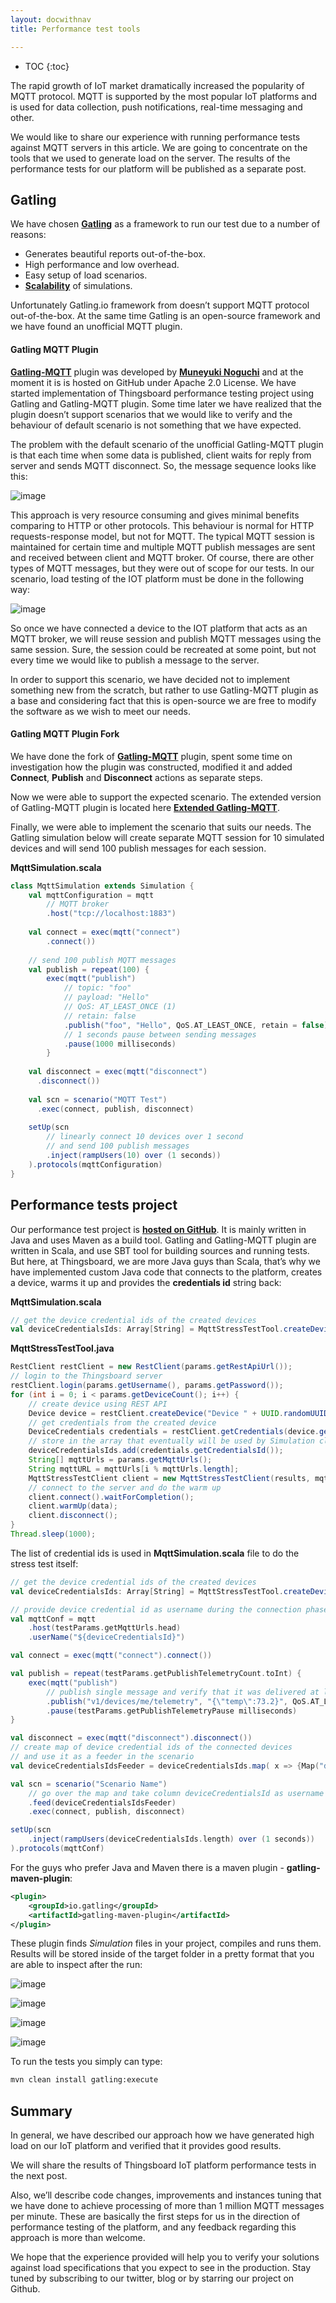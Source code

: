 ```yaml
---
layout: docwithnav
title: Performance test tools

---
```


* TOC
{:toc}

The rapid growth of IoT market dramatically increased the popularity of MQTT protocol. MQTT is supported by the most popular IoT platforms and is used for data collection, push notifications, real-time messaging and other. 

We would like to share our experience with running performance tests against MQTT servers in this article. We are going to concentrate on the tools that we used to generate load on the server. The results of the performance tests for our platform will be published as a separate post.
 
## Gatling

We have chosen [**Gatling**](http://gatling.io/) as a framework to run our test due to a number of reasons:

 * Generates beautiful reports out-of-the-box.
 * High performance and low overhead.
 * Easy setup of load scenarios.
 * [**Scalability**](http://gatling.io/docs/2.2.2/cookbook/scaling_out.html) of simulations.

Unfortunately Gatling.io framework from doesn’t support MQTT protocol out-of-the-box. At the same time Gatling is an open-source framework and we have found an unofficial MQTT plugin.

#### Gatling MQTT Plugin

[**Gatling-MQTT**](https://github.com/mnogu/gatling-mqtt) plugin was developed by [**Muneyuki Noguchi**](https://github.com/mnogu) and at the moment it is is hosted on GitHub under Apache 2.0 License. We have started implementation of Thingsboard performance testing project using Gatling and Gatling-MQTT plugin. Some time later we have realized that the plugin doesn’t support scenarios that we would like to verify and the behaviour of default scenario is not something that we have expected.

The problem with the default scenario of the unofficial Gatling-MQTT plugin is that each time when some data is published, client waits for reply from server and sends MQTT disconnect. So, the message sequence looks like this: 

![image](/images/reference/performance-tools/connect-publish-disconnect.png)

This approach is very resource consuming and gives minimal benefits comparing to HTTP or other protocols. This behaviour is normal for HTTP requests-response model, but not for MQTT. The typical MQTT session is maintained for certain time and multiple MQTT publish messages are sent and received between client and MQTT broker. Of course, there are other types of MQTT messages, but they were out of scope for our tests. In our scenario, load testing of the IOT platform must be done in the following way:

![image](/images/reference/performance-tools/connect-publish-publish-publish-disconnect.png)

So once we have connected a device to the IOT platform that acts as an MQTT broker, we will reuse session and publish MQTT messages using the same session. Sure, the session could be recreated at some point, but not every time we would like to publish a message to the server. 

In order to support this scenario, we have decided not to implement something new from the scratch, but rather to use Gatling-MQTT plugin as a base and considering fact that this is open-source we are free to modify the software as we wish to meet our needs.

#### Gatling MQTT Plugin Fork

We have done the fork of [**Gatling-MQTT**](https://github.com/mnogu/gatling-mqtt) plugin, spent some time on investigation how the plugin was constructed, modified it and added **Connect**, **Publish** and **Disconnect** actions as separate steps. 

Now we were able to support the expected scenario. The extended version of Gatling-MQTT plugin is located here [**Extended Gatling-MQTT**](https://github.com/thingsboard/gatling-mqtt).

Finally, we were able to implement the scenario that suits our needs. The Gatling simulation below will create separate MQTT session for 10 simulated devices and will send 100 publish messages for each session.

**MqttSimulation.scala**

```scala
class MqttSimulation extends Simulation {
    val mqttConfiguration = mqtt
        // MQTT broker
        .host("tcp://localhost:1883")
    
    val connect = exec(mqtt("connect")
        .connect())
    
    // send 100 publish MQTT messages
    val publish = repeat(100) {
        exec(mqtt("publish")
            // topic: "foo"
            // payload: "Hello"
            // QoS: AT_LEAST_ONCE (1)
            // retain: false
            .publish("foo", "Hello", QoS.AT_LEAST_ONCE, retain = false))
            // 1 seconds pause between sending messages
            .pause(1000 milliseconds)
        }
    
    val disconnect = exec(mqtt("disconnect")
      .disconnect())
    
    val scn = scenario("MQTT Test")
      .exec(connect, publish, disconnect)
    
    setUp(scn
        // linearly connect 10 devices over 1 second 
        // and send 100 publish messages
        .inject(rampUsers(10) over (1 seconds))
    ).protocols(mqttConfiguration)
}
```

## Performance tests project

Our performance test project is [**hosted on GitHub**](https://github.com/thingsboard/performance-tests). It is mainly written in Java and uses Maven as a build tool. Gatling and Gatling-MQTT plugin are written in Scala, and use SBT tool for building sources and running tests. But here, at Thingsboard, we are more Java guys than Scala, that’s why we have implemented custom Java code that connects to the platform, creates a device, warms it up and provides the **credentials id** string back:

**MqttSimulation.scala**

```scala
// get the device credential ids of the created devices
val deviceCredentialsIds: Array[String] = MqttStressTestTool.createDevices(testParams).asScala.toArray
```

**MqttStressTestTool.java**

```java
RestClient restClient = new RestClient(params.getRestApiUrl());
// login to the Thingsboard server
restClient.login(params.getUsername(), params.getPassword());
for (int i = 0; i < params.getDeviceCount(); i++) {
    // create device using REST API
    Device device = restClient.createDevice("Device " + UUID.randomUUID());
    // get credentials from the created device
    DeviceCredentials credentials = restClient.getCredentials(device.getId());
    // store in the array that eventually will be used by Simulation class    
    deviceCredentialsIds.add(credentials.getCredentialsId());
    String[] mqttUrls = params.getMqttUrls();
    String mqttURL = mqttUrls[i % mqttUrls.length];
    MqttStressTestClient client = new MqttStressTestClient(results, mqttURL, credentials.getCredentialsId());
    // connect to the server and do the warm up 
    client.connect().waitForCompletion();
    client.warmUp(data);
    client.disconnect();
}
Thread.sleep(1000);
```

The list of credential ids is used in **MqttSimulation.scala** file to do the stress test itself:

```scala
// get the device credential ids of the created devices
val deviceCredentialsIds: Array[String] = MqttStressTestTool.createDevices(testParams).asScala.toArray

// provide device credential id as username during the connection phase to the Thingsboard server
val mqttConf = mqtt
    .host(testParams.getMqttUrls.head)
    .userName("${deviceCredentialsId}")

val connect = exec(mqtt("connect").connect())

val publish = repeat(testParams.getPublishTelemetryCount.toInt) {
    exec(mqtt("publish") 
        // publish single message and verify that it was delivered at least once
        .publish("v1/devices/me/telemetry", "{\"temp\":73.2}", QoS.AT_LEAST_ONCE, retain = false))
        .pause(testParams.getPublishTelemetryPause milliseconds)
}

val disconnect = exec(mqtt("disconnect").disconnect())
// create map of device credential ids of the connected devices  
// and use it as a feeder in the scenario
val deviceCredentialsIdsFeeder = deviceCredentialsIds.map( x => {Map("deviceCredentialsId" -> x)})

val scn = scenario("Scenario Name")
    // go over the map and take column deviceCredentialsId as username
    .feed(deviceCredentialsIdsFeeder)
    .exec(connect, publish, disconnect)

setUp(scn
    .inject(rampUsers(deviceCredentialsIds.length) over (1 seconds))
).protocols(mqttConf)
```

For the guys who prefer Java and Maven there is a maven plugin - **gatling-maven-plugin**:

```xml
<plugin>
    <groupId>io.gatling</groupId>
    <artifactId>gatling-maven-plugin</artifactId>
</plugin>
```

These plugin finds *Simulation* files in your project, compiles and runs them. Results will be stored inside of the target folder in a pretty format that you are able to inspect after the run:

![image](/images/reference/performance-tools/gatling-indicators.png)

![image](/images/reference/performance-tools/gatling-statistics.png)

![image](/images/reference/performance-tools/gatling-number-of-requests-per-second.png)

![image](/images/reference/performance-tools/gatling-number-of-responses-per-second.png)

To run the tests you simply can type: 

```bash
mvn clean install gatling:execute
```

## Summary

In general, we have described our approach how we have generated high load on our IoT platform and verified that it provides good results. 

We will share the results of Thingsboard IoT platform performance tests in the next post. 

Also, we’ll describe code changes, improvements and instances tuning that we have done to achieve processing of more than 1 million MQTT messages per minute. These are basically the first steps for us in the direction of performance testing of the platform, and any feedback regarding this approach is more than welcome. 

We hope that the experience provided will help you to verify your solutions against load specifications that you expect to see in the production. Stay tuned by subscribing to our twitter, blog or by starring our project on Github.